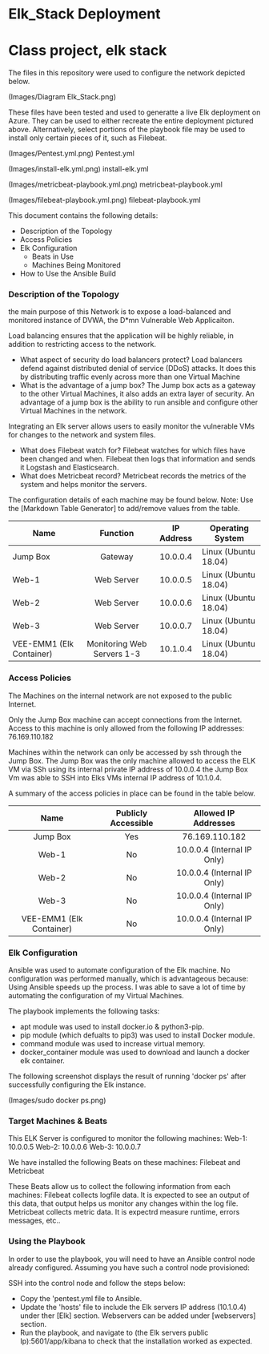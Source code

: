 # Elk_Stack Deployment
# Class project, elk stack

The files in this repository were used to configure the network depicted below.

(Images/Diagram Elk_Stack.png) 

These files have been tested and used to generatte a live Elk deployment on Azure. They can be used to either recreate the entire deployment pictured above. Alternatively, select portions of the playbook file may be used to install only certain pieces of it, such as Filebeat.

(Images/Pentest.yml.png)
Pentest.yml

(Images/install-elk.yml.png)
install-elk.yml

(Images/metricbeat-playbook.yml.png)
metricbeat-playbook.yml

(Images/filebeat-playbook.yml.png)
filebeat-playbook.yml

This document contains the following details:
- Description of the Topology
- Access Policies
- Elk Configuration
  - Beats in Use
  - Machines Being Monitored
- How to Use the Ansible Build


### Description of the Topology

the main purpose of this Network is to expose a load-balanced and monitored instance of DVWA, the D*mn Vulnerable Web Applicaiton. 

Load balancing ensures that the application will be highly reliable, in addition to restricting access to the network.
- What aspect of security do load balancers protect?
Load balancers defend against distributed denial of service (DDoS) attacks. It does this by distributing traffic evenly across more than one Virtual Machine
- What is the advantage of a jump box?
The Jump box acts as a gateway to the other Virtual Machines, it also adds an extra layer of security. An advantage of a jump box is the ability to run ansible and configure other Virtual Machines in the network.

Integrating an Elk server allows users to easily monitor the vulnerable VMs for changes to the network and system files. 
- What does Filebeat watch for?
Filebeat watches for which files have been changed and when. Filebeat then logs that information and sends it Logstash and Elasticsearch.
- What does Metricbeat record?
Metricbeat records the metrics of the system and helps monitor the servers.

The configuration details of each machine may be found below.
Note: Use the [Markdown Table Generator] to add/remove values from the table.

| Name                     |          Function          | IP Address | Operating System     |
|--------------------------|:--------------------------:|:----------:|----------------------|
| Jump Box                 |          Gateway           |  10.0.0.4  | Linux (Ubuntu 18.04) |
| Web-1                    |         Web Server         |  10.0.0.5  | Linux (Ubuntu 18.04) |
| Web-2                    |         Web Server         |  10.0.0.6  | Linux (Ubuntu 18.04) |
| Web-3                    |         Web Server         |  10.0.0.7  | Linux (Ubuntu 18.04) |
| VEE-EMM1 (Elk Container) | Monitoring Web Servers 1-3 |  10.1.0.4  | Linux (Ubuntu 18.04) |


### Access Policies

The Machines on the internal network are not exposed to the public Internet.

Only the Jump Box machine can accept connections from the Internet. Access to this machine is only allowed from the following IP addresses:
76.169.110.182

Machines within the network can only be accessed by ssh through the Jump Box.
The Jump Box was the only machine allowed to access the ELK VM via SSh using its internal private IP address of 10.0.0.4 the Jump Box Vm was able to SSH into Elks VMs internal IP address of 10.1.0.4.

A summary of the access policies in place can be found in the table below.

|          Name            | Publicly Accessible |     Allowed IP Addresses     |
|:------------------------:|:-------------------:|:----------------------------:|
|        Jump Box          |         Yes         |        76.169.110.182        |
|          Web-1           |         No          |  10.0.0.4 (Internal IP Only) |
|          Web-2           |         No          |  10.0.0.4 (Internal IP Only) |
|          Web-3           |         No          |  10.0.0.4 (Internal IP Only) |
| VEE-EMM1 (Elk Container) |         No          |  10.0.0.4 (Internal IP Only) |


### Elk Configuration

Ansible was used to automate configuration of the Elk machine. No configuration was performed manually, which is advantageous because:
Using Ansible speeds up the process. I was able to save a lot of time by automating the configuration of my Virtual Machines.

The playbook implements the following tasks:
- apt module was used to install docker.io & python3-pip.
- pip module (which defualts to pip3) was used to install Docker module.
- command module was used to increase virtual memory.
- docker_container module was used to download and launch a docker elk container.

The following screenshot displays the result of running 'docker ps' after successfully configuring the Elk instance.

(Images/sudo docker ps.png)

### Target Machines & Beats
This ELK Server is configured to monitor the following machines:
Web-1: 10.0.0.5
Web-2: 10.0.0.6
Web-3: 10.0.0.7

We have installed the following Beats on these machines:
Filebeat and Metricbeat

These Beats allow us to collect the following information from each machines:
Filebeat collects logfile data. It is expected to see an output of this data, that output helps us monitor any changes within the log file. 
Metricbeat collects metric data. It is expectrd measure runtime, errors messages, etc..

### Using the Playbook
In order to use the playbook, you will need to have an Ansible control node already configured. Assuming you have such a control node provisioned:

SSH into the control node and follow the steps below:
- Copy the 'pentest.yml file to Ansible.
- Update the 'hosts' file to include the Elk servers IP address (10.1.0.4) under ther [Elk] section. Webservers can be added under [webservers] section.
- Run the playbook, and navigate to (the Elk servers public Ip):5601/app/kibana to check that the installation worked as expected. 
